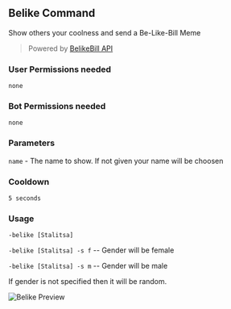 ## Belike Command
Show others your coolness and send a Be-Like-Bill Meme

> Powered by [BelikeBill API](https://github.com/gautamkrishnar/Be-Like-Bill)

### User Permissions needed
`none`
### Bot Permissions needed
`none`

### Parameters
`name` - The name to show. If not given your name will be choosen 

### Cooldown
`5 seconds`


### Usage
`-belike [Stalitsa]`

`-belike [Stalitsa] -s f` -- Gender will be female

`-belike [Stalitsa] -s m` -- Gender will be male

If gender is not specified then it will be random.

![Belike Preview](https://cdn.discordapp.com/attachments/469576672128139275/553485938529927168/unknown.png)
